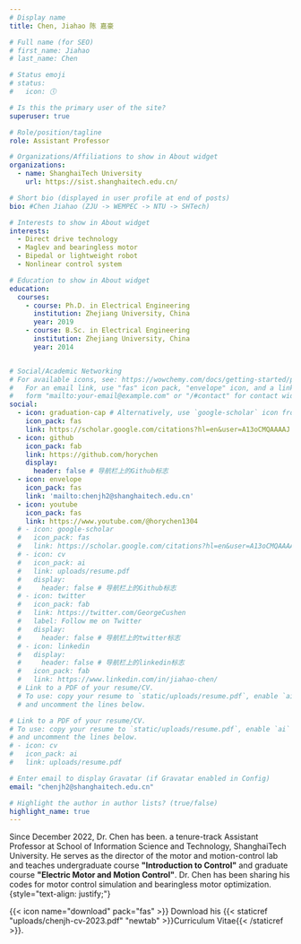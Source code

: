 ```yaml
---
# Display name
title: Chen, Jiahao 陈 嘉豪

# Full name (for SEO)
# first_name: Jiahao
# last_name: Chen

# Status emoji
# status:
#   icon: 🕔

# Is this the primary user of the site?
superuser: true

# Role/position/tagline
role: Assistant Professor

# Organizations/Affiliations to show in About widget
organizations:
  - name: ShanghaiTech University
    url: https://sist.shanghaitech.edu.cn/

# Short bio (displayed in user profile at end of posts)
bio: #Chen Jiahao (ZJU -> WEMPEC -> NTU -> SHTech)

# Interests to show in About widget
interests:
  - Direct drive technology
  - Maglev and bearingless motor
  - Bipedal or lightweight robot
  - Nonlinear control system

# Education to show in About widget
education:
  courses:
    - course: Ph.D. in Electrical Engineering
      institution: Zhejiang University, China
      year: 2019
    - course: B.Sc. in Electrical Engineering
      institution: Zhejiang University, China
      year: 2014


# Social/Academic Networking
# For available icons, see: https://wowchemy.com/docs/getting-started/page-builder/#icons
#   For an email link, use "fas" icon pack, "envelope" icon, and a link in the
#   form "mailto:your-email@example.com" or "/#contact" for contact widget.
social:
  - icon: graduation-cap # Alternatively, use `google-scholar` icon from `ai` icon pack
    icon_pack: fas
    link: https://scholar.google.com/citations?hl=en&user=A13oCMQAAAAJ
  - icon: github
    icon_pack: fab
    link: https://github.com/horychen
    display:
      header: false # 导航栏上的Github标志
  - icon: envelope
    icon_pack: fas
    link: 'mailto:chenjh2@shanghaitech.edu.cn'
  - icon: youtube
    icon_pack: fas
    link: https://www.youtube.com/@horychen1304
  # - icon: google-scholar
  #   icon_pack: fas
  #   link: https://scholar.google.com/citations?hl=en&user=A13oCMQAAAAJ
  # - icon: cv
  #   icon_pack: ai
  #   link: uploads/resume.pdf
  #   display:
  #     header: false # 导航栏上的Github标志
  # - icon: twitter
  #   icon_pack: fab
  #   link: https://twitter.com/GeorgeCushen
  #   label: Follow me on Twitter
  #   display:
  #     header: false # 导航栏上的twitter标志
  # - icon: linkedin
  #   display:
  #     header: false # 导航栏上的linkedin标志
  #   icon_pack: fab
  #   link: https://www.linkedin.com/in/jiahao-chen/
  # Link to a PDF of your resume/CV.
  # To use: copy your resume to `static/uploads/resume.pdf`, enable `ai` icons in `params.yaml`,
  # and uncomment the lines below.

# Link to a PDF of your resume/CV.
# To use: copy your resume to `static/uploads/resume.pdf`, enable `ai` icons in `params.toml`, 
# and uncomment the lines below.
# - icon: cv
#   icon_pack: ai
#   link: uploads/resume.pdf

# Enter email to display Gravatar (if Gravatar enabled in Config)
email: "chenjh2@shanghaitech.edu.cn"

# Highlight the author in author lists? (true/false)
highlight_name: true
---
```



Since December 2022, Dr. Chen has been. a tenure-track Assistant Professor at School of Information Science and Technology, ShanghaiTech University. He serves as the director of the motor and motion-control lab and teaches undergraduate course **"Introduction to Control"** and graduate course **"Electric Motor and Motion Control"**.
Dr. Chen has been sharing his codes for motor control simulation and bearingless motor optimization. 
{style="text-align: justify;"}

{{< icon name="download" pack="fas" >}} Download his {{< staticref "uploads/chenjh-cv-2023.pdf" "newtab" >}}Curriculum Vitae{{< /staticref >}}.
